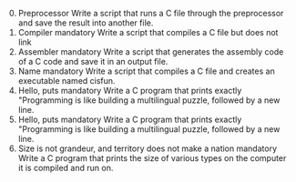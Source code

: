 0. Preprocessor
Write a script that runs a C file through the preprocessor and save the result into another file.
1. Compiler
mandatory
Write a script that compiles a C file but does not link
2. Assembler
mandatory
Write a script that generates the assembly code of a C code and save it in an output file.
3. Name
mandatory
Write a script that compiles a C file and creates an executable named cisfun.
4. Hello, puts
mandatory
Write a C program that prints exactly "Programming is like building a multilingual puzzle, followed by a new line.
4. Hello, puts
mandatory
Write a C program that prints exactly "Programming is like building a multilingual puzzle, followed by a new line.
6. Size is not grandeur, and territory does not make a nation
mandatory
Write a C program that prints the size of various types on the computer it is compiled and run on.
